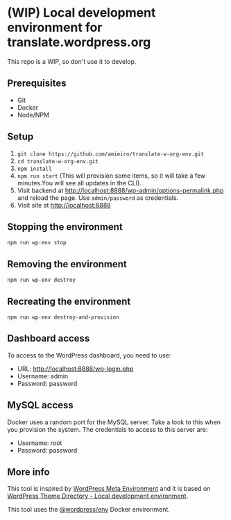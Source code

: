 # (WIP) Local development environment for translate.wordpress.org

This repo is a WIP, so don't use it to develop.

## Prerequisites
- Git
- Docker
- Node/NPM

## Setup
1. `git clone https://github.com/amieiro/translate-w-org-env.git`
2. `cd translate-w-org-env.git`
3. `npm install`
4. `npm run start` (This will provision some items, so it will take a few minutes.You will see all updates in the CLI).
5. Visit backend at <a href="http://localhost:8888/wp-admin/options-permalink.php" target="_blank"> http://localhost:8888/wp-admin/options-permalink.php </a>
and reload the page. Use `admin/password` as credentials.
6. Visit site at <a href="http://localhost:8888" target="_blank"> http://localhost:8888 </a>

## Stopping the environment
`npm run wp-env stop`

## Removing the environment
`npm run wp-env destroy`

## Recreating the environment
`npm run wp-env destroy-and-provision`

## Dashboard access
To access to the WordPress dashboard, you need to use:
- URL: <a href="http://localhost:8888/wp-login.php" target="_blank"> http://localhost:8888/wp-login.php </a>
- Username: admin
- Password: password

## MySQL access
Docker uses a random port for the MySQL server. Take a look to this when you provision the 
system. The credentials to access to this server are:
- Username: root
- Password: password

## More info

This tool is inspired by [WordPress Meta Environment](https://github.com/WordPress/meta-environment) and it is based on 
[WordPress Theme Directory - Local development environment](https://github.com/WordPress/theme-directory-env).

This tool uses the [@wordpress/env](https://developer.wordpress.org/block-editor/reference-guides/packages/packages-env/)
Docker environment.